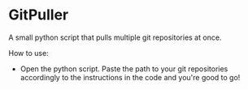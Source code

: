 # GitPuller
A small python script that pulls multiple git repositories at once.

How to use:
- Open the python script. Paste the path to your git repositories accordingly to the instructions in the code and you're good to go!
